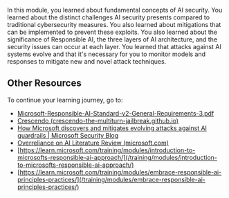 In this module, you learned about fundamental concepts of AI security. You learned about the distinct challenges AI security presents compared to traditional cybersecurity measures. You also learned about mitigations that can be implemented to prevent these exploits. You also learned about the significance of Responsible AI, the three layers of AI architecture, and the security issues can occur at each layer.
You learned that attacks against AI systems evolve and that it's necessary for you to monitor models and responses to mitigate new and novel attack techniques.

## Other Resources

To continue your learning journey, go to:

- [Microsoft-Responsible-AI-Standard-v2-General-Requirements-3.pdf](https://blogs.microsoft.com/wp-content/uploads/prod/sites/5/2022/06/Microsoft-Responsible-AI-Standard-v2-General-Requirements-3.pdf)
- [Crescendo (crescendo-the-multiturn-jailbreak.github.io)](https://crescendo-the-multiturn-jailbreak.github.io/)
- [How Microsoft discovers and mitigates evolving attacks against AI guardrails | Microsoft Security Blog](https://www.microsoft.com/en-us/security/blog/2024/04/11/how-microsoft-discovers-and-mitigates-evolving-attacks-against-ai-guardrails/)
- [Overreliance on AI Literature Review (microsoft.com)](https://www.microsoft.com/en-us/research/uploads/prod/2022/06/Aether-Overreliance-on-AI-Review-Final-6.21.22.pdf)
- [https://learn.microsoft.com/training/modules/introduction-to-microsofts-responsible-ai-approach/](/training/modules/introduction-to-microsofts-responsible-ai-approach/)
- [https://learn.microsoft.com/training/modules/embrace-responsible-ai-principles-practices/](/training/modules/embrace-responsible-ai-principles-practices/)
